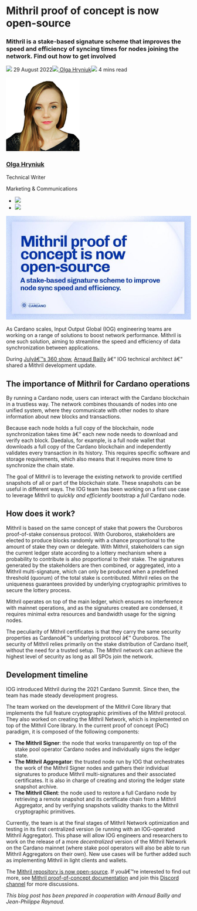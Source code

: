 # Mithril proof of concept is now open-source
### **Mithril is a stake-based signature scheme that improves the speed and efficiency of syncing times for nodes joining the network. Find out how to get involved**
![](img/2022-08-29-mithril-proof-of-concept-is-now-open-source.002.png) 29 August 2022![](img/2022-08-29-mithril-proof-of-concept-is-now-open-source.002.png)[ Olga Hryniuk](/en/blog/authors/olga-hryniuk/page-1/)![](img/2022-08-29-mithril-proof-of-concept-is-now-open-source.003.png) 4 mins read

![Olga Hryniuk](img/2022-08-29-mithril-proof-of-concept-is-now-open-source.004.png)[](/en/blog/authors/olga-hryniuk/page-1/)
### [**Olga Hryniuk**](/en/blog/authors/olga-hryniuk/page-1/)
Technical Writer

Marketing & Communications

- ![](img/2022-08-29-mithril-proof-of-concept-is-now-open-source.005.png)[](https://www.linkedin.com/in/olga-hryniuk-1094a3160/ "LinkedIn")
- ![](img/2022-08-29-mithril-proof-of-concept-is-now-open-source.006.png)[](https://github.com/olgahryniuk "GitHub")

![Mithril proof of concept is now open-source](img/2022-08-29-mithril-proof-of-concept-is-now-open-source.007.jpeg)

As Cardano scales, Input Output Global (IOG) engineering teams are working on a range of solutions to boost network performance. Mithril is one such solution, aiming to streamline the speed and efficiency of data synchronization between applications.

During [Julyâ€™s 360 show](https://www.youtube.com/watch?v=mHHVaxkHFrE&t=478s), [Arnaud Bailly](https://iohk.io/en/team/arnaud-bailly) â€“ IOG technical architect â€“ shared a Mithril development update.
## **The importance of Mithril for Cardano operations**
By running a Cardano node, users can interact with the Cardano blockchain in a trustless way. The network combines thousands of nodes into one unified system, where they communicate with other nodes to share information about new blocks and transactions. 

Because each node holds a full copy of the blockchain, node synchronization takes time â€“ each new node needs to download and verify each block. Daedalus, for example, is a full node wallet that downloads a full copy of the Cardano blockchain and independently validates every transaction in its history. This requires specific software and storage requirements, which also means that it requires more time to synchronize the chain state.

The goal of Mithril is to leverage the existing network to provide certified snapshots of all or part of the blockchain state. These snapshots can be useful in different ways. The IOG team has been working on a first use case to leverage Mithril to *quickly and efficiently* bootstrap a *full* Cardano node.
## **How does it work?**
Mithril is based on the same concept of stake that powers the Ouroboros proof-of-stake consensus protocol. With Ouroboros, stakeholders are elected to produce blocks randomly with a chance proportional to the amount of stake they own or delegate. With Mithril, stakeholders can sign the current ledger state according to a lottery mechanism where a probability to contribute is also proportional to their stake. The signatures generated by the stakeholders are then combined, or aggregated, into a Mithril multi-signature, which can only be produced when a predefined threshold (quorum) of the total stake is contributed. Mithril relies on the uniqueness guarantees provided by underlying cryptographic primitives to secure the lottery process.

Mithril operates on top of the main ledger, which ensures no interference with mainnet operations, and as the signatures created are condensed, it requires minimal extra resources and bandwidth usage for the signing nodes.

The peculiarity of Mithril certificates is that they carry the same security properties as Cardanoâ€™s underlying protocol â€“ Ouroboros. The security of Mithril relies primarily on the stake distribution of Cardano itself, without the need for a trusted setup. The Mithril network can achieve the highest level of security as long as all SPOs join the network. 
## **Development timeline**
IOG introduced Mithril during the 2021 Cardano Summit. Since then, the team has made steady development progress.

The team worked on the development of the Mithril Core library that implements the full feature cryptographic primitives of the Mithril protocol. They also worked on creating the Mithril Network, which is implemented on top of the Mithril Core library. In the current proof of concept (PoC) paradigm, it is composed of the following components:

- **The Mithril Signer**: the node that works transparently on top of the stake pool operator Cardano nodes and individually signs the ledger state.
- **The Mithril Aggregator**: the trusted node run by IOG that orchestrates the work of the Mithril Signer nodes and gathers their individual signatures to produce Mithril multi-signatures and their associated certificates. It is also in charge of creating and storing the ledger state snapshot archive.
- **The Mithril Client**: the node used to restore a full Cardano node by retrieving a remote snapshot and its certificate chain from a Mithril Aggregator, and by verifying snapshots validity thanks to the Mithril cryptographic primitives.

Currently, the team is at the final stages of Mithril Network optimization and testing in its first centralized version (ie running with an IOG-operated Mithril Aggregator). This phase will allow IOG engineers and researchers to work on the release of a more *decentralized* version of the Mithril Network on the Cardano mainnet (where stake pool operators will also be able to run Mithril Aggregators on their own). New use cases will be further added such as implementing Mithril in light clients and wallets.

The [Mithril repository is now open-source](https://github.com/input-output-hk/mithril). If youâ€™re interested to find out more, see [Mithril proof-of-concept documentation](https://mithril.network/doc/) and join this [Discord channel](https://discord.gg/WmSVtQ5PjZ) for more discussions.

*This blog post has been prepared in cooperation with Arnaud Bailly and Jean-Philippe Raynaud.*
